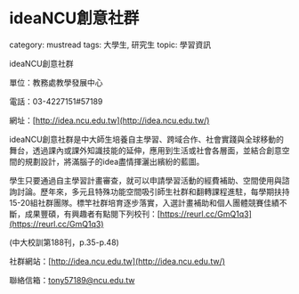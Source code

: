 # ideaNCU創意社群

category: mustread
tags: 大學生, 研究生
topic: 學習資訊

ideaNCU創意社群

單位：教務處教學發展中心

電話：03-4227151#57189

網址：[http://idea.ncu.edu.tw](http://idea.ncu.edu.tw/)

ideaNCU創意社群是中大師生培養自主學習、跨域合作、社會實踐與全球移動的舞台，透過課內或課外知識技能的延伸，應用到生活或社會各層面，並結合創意空間的規劃設計，將滿腦子的idea盡情揮灑出繽紛的藍圖。

學生只要通過自主學習計畫審查，就可以申請學習活動的經費補助、空間使用與諮詢討論。歷年來，多元且特殊功能空間吸引師生社群和翻轉課程進駐，每學期扶持15-20組社群團隊。標竿社群培育逐步落實，入選計畫補助和個人團體競賽佳績不斷，成果豐碩，有興趣者有點閱下列校刊：[https://reurl.cc/GmQ1q3](https://reurl.cc/GmQ1q3)

(中大校訓第188刊，p.35-p.48)

社群網站：[http://idea.ncu.edu.tw](http://idea.ncu.edu.tw/)

聯絡信箱：[tony57189@ncu.edu.tw](mailto:tony57189@ncu.edu.tw)